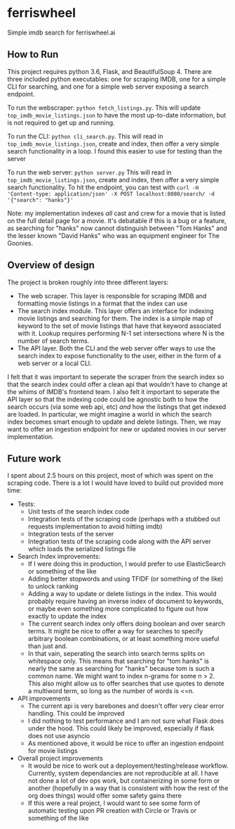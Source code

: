 # ferriswheel
Simple imdb search for ferriswheel.ai

## How to Run
This project requires python 3.6, Flask, and BeautifulSoup 4. There are three included python executables: one for scraping IMDB, one for a simple CLI for searching, and one for a simple web server exposing a search endpoint.

To run the webscraper: `python fetch_listings.py`. This will update `top_imdb_movie_listings.json` to have the most up-to-date information, but is not required to get up and running.

To run the CLI: `python cli_search.py`. This will read in `top_imdb_movie_listings.json`, create and index, then offer a very simple search functionality in a loop. I found this easier to use for testing than the server

To run the web server: `python server.py` This will read in `top_imdb_movie_listings.json`, create and index, then offer a very simple search functionality. To hit the endpoint, you can test with `curl -H 'Content-type: application/json' -X POST localhost:8080/search/ -d '{"search": "hanks"}'`

Note: my implementation indexes _all_ cast and crew for a movie that is listed on the full detail page for a movie. It's debatable if this is a bug or a feature, as searching for "hanks" now cannot distinguish between "Tom Hanks" and the lesser known "David Hanks" who was an equipment engineer for The Goonies. 

## Overview of design
The project is broken roughly into three different layers:
- The web scraper. This layer is responsible for scraping IMDB and formatting movie listings in a format that the index can use
- The search index module. This layer offers an interface for indexing movie listings and searching for them. The index is a simple map of keyword to the set of movie listings that have that keyword associated with it. Lookup requires performing N-1 set intersections where N is the number of search terms.
- The API layer. Both the CLI and the web server offer ways to use the search index to expose functionality to the user, either in the form of a web server or a local CLI.

I felt that it was important to seperate the scraper from the search index so that the search index could offer a clean api that wouldn't have to change at the whims of IMDB's frontend team. I also felt it important to seperate the API layer so that the indexing code could be agnostic both to how the search occurs (via some web api, etc) _and_ how the listings that get indexed are loaded. In particular, we might imagine a world in which the search index becomes smart enough to update and delete listings. Then, we may want to offer an ingestion endpoint for new or updated movies in our server implementation.

## Future work
I spent about 2.5 hours on this project, most of which was spent on the scraping code. There is a lot I would have loved to build out provided more time:

- Tests:
  - Unit tests of the search index code
  - Integration tests of the scraping code (perhaps with a stubbed out requests implementation to avoid hitting imdb)
  - Integration tests of the server
  - Integration tests of the scraping code along with the API server which loads the serialized listings file
- Search Index improvements:
  - If I were doing this in production, I would prefer to use ElasticSearch or something of the like
  - Adding better stopwords and using TFIDF (or something of the like) to unlock ranking
  - Adding a way to update or delete listings in the index. This would probably require having an inverse index of document to keywords, or maybe even something more complicated to figure out how exactly to update the index
  - The current search index only offers doing boolean and over search terms. It might be nice to offer a way for searches to specify arbitrary boolean combinations, or at least something more useful than just and.
  - In that vain, seperating the search into search terms splits on whitespace only. This means that searching for "tom hanks" is nearly the same as searching for "hanks" because tom is such a common name. We might want to index n-grams for some n > 2. This also might allow us to offer searches that use quotes to denote a multiword term, so long as the number of words is <=n.
- API improvements
  - The current api is very barebones and doesn't offer very clear error handling. This could be improved
  - I did nothing to test performance and I am not sure what Flask does under the hood. This could likely be improved, especially if flask does not use asyncio
  - As mentioned above, it would be nice to offer an ingestion endpoint for movie listings
- Overall project improvements
  - It would be nice to work out a deployement/testing/release workflow. Currently, system dependancies are not reproducible at all. I have not done a lot of dev ops work, but containerizing in some form or another (hopefully in a way that is consistent with how the rest of the org does things) would offer some safety gains there
  - If this were a real project, I would want to see some form of automatic testing upon PR creation with Circle or Travis or something of the like
